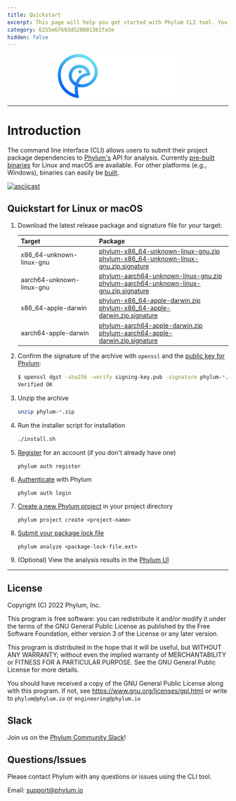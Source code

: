 ```yaml
---
title: Quickstart
excerpt: This page will help you get started with Phylum CLI tool. You'll be up and running in a jiffy!
category: 6255e67693d5200013b1fa3e
hidden: false
---
```


<p align="center">
  <img height="100" src="https://raw.githubusercontent.com/phylum-dev/cli/main/assets/dark-bckg.svg">
</p>

---

# Introduction

The command line interface (CLI) allows users to submit their project package dependencies to [Phylum's](https://phylum.io) API for analysis. Currently [pre-built binaries](https://github.com/phylum-dev/cli/releases) for Linux and macOS are available. For other platforms (e.g., Windows), binaries can easily be [built](https://docs.phylum.io/docs/alternate_install).

[![asciicast](https://asciinema.org/a/431262.svg)](https://asciinema.org/a/431262)

## Quickstart for Linux or macOS

1. Download the latest release package and signature file for your target:

   | Target | Package |
   | --- | --- |
   | x86_64-unknown-linux-gnu | [phylum-x86_64-unknown-linux-gnu.zip](https://github.com/phylum-dev/cli/releases/latest/download/phylum-x86_64-unknown-linux-gnu.zip) <br /> [phylum-x86_64-unknown-linux-gnu.zip.signature](https://github.com/phylum-dev/cli/releases/latest/download/phylum-x86_64-unknown-linux-gnu.zip.signature) |
   | aarch64-unknown-linux-gnu | [phylum-aarch64-unknown-linux-gnu.zip](https://github.com/phylum-dev/cli/releases/latest/download/phylum-aarch64-unknown-linux-gnu.zip) <br /> [phylum-aarch64-unknown-linux-gnu.zip.signature](https://github.com/phylum-dev/cli/releases/latest/download/phylum-aarch64-unknown-linux-gnu.zip.signature) |
   | x86_64-apple-darwin | [phylum-x86_64-apple-darwin.zip](https://github.com/phylum-dev/cli/releases/latest/download/phylum-x86_64-apple-darwin.zip) <br /> [phylum-x86_64-apple-darwin.zip.signature](https://github.com/phylum-dev/cli/releases/latest/download/phylum-x86_64-apple-darwin.zip.signature) |
   | aarch64-apple-darwin | [phylum-aarch64-apple-darwin.zip](https://github.com/phylum-dev/cli/releases/latest/download/phylum-aarch64-apple-darwin.zip) <br /> [phylum-aarch64-apple-darwin.zip.signature](https://github.com/phylum-dev/cli/releases/latest/download/phylum-aarch64-apple-darwin.zip.signature) |

1. Confirm the signature of the archive with `openssl` and the [public key for Phylum](https://raw.githubusercontent.com/phylum-dev/cli/main/scripts/signing-key.pub):

   ```sh
   $ openssl dgst -sha256 -verify signing-key.pub -signature phylum-*.zip.signature phylum-*.zip
   Verified OK
   ```

1. Unzip the archive

   ```sh
   unzip phylum-*.zip
   ```

1. Run the installer script for installation

   ```sh
   ./install.sh
   ```

1. [Register](https://docs.phylum.io/docs/phylum_auth_register) for an account (if you don't already have one)

   ```
   phylum auth register
   ```

1. [Authenticate](https://docs.phylum.io/docs/phylum_auth_login) with Phylum

   ```
   phylum auth login
   ```

1. [Create a new Phylum project](https://docs.phylum.io/docs/phylum_project_create) in your project directory

   ```
   phylum project create <project-name>
   ```

1. [Submit your package lock file](https://docs.phylum.io/docs/phylum_analyze)

   ```
   phylum analyze <package-lock-file.ext>
   ```

1. (Optional) View the analysis results in the [Phylum UI](https://app.phylum.io/auth/login)

---
## License

Copyright (C) 2022  Phylum, Inc.

This program is free software: you can redistribute it and/or modify it under
the terms of the GNU General Public License as published by the Free Software
Foundation, either version 3 of the License or any later version.

This program is distributed in the hope that it will be useful, but WITHOUT
ANY WARRANTY; without even the implied warranty of MERCHANTABILITY or FITNESS
FOR A PARTICULAR PURPOSE. See the GNU General Public License for more details.

You should have received a copy of the GNU General Public License along with
this program. If not, see <https://www.gnu.org/licenses/gpl.html> or write to
`phylum@phylum.io` or `engineering@phylum.io`

## Slack

Join us on the [Phylum Community Slack](https://join.slack.com/t/phylumio/shared_invite/zt-1cbgl6qjp-C_mkSFibEA9DyDxjYHbttQ)!

## Questions/Issues

Please contact Phylum with any questions or issues using the CLI tool.

Email: <support@phylum.io>
